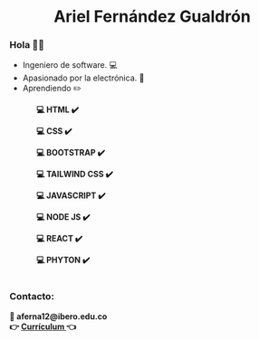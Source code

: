 <h1 align="center"> Ariel Fernández Gualdrón </h1>

<h3>Hola ✌🏼 </h3>
<ul>
  <li> Ingeniero de software. 💻</li>
  <li>Apasionado por la electrónica. 📡</li>
  <li> Aprendiendo ✏️<STRONG>
    <ol> 💻 HTML ✔️</ol>
    <ol> 💻 CSS ✔️</ol>
    <ol> 💻 BOOTSTRAP ✔️</ol>
    <ol> 💻 TAILWIND CSS ✔️</ol>
    <ol> 💻 JAVASCRIPT ✔️</ol>
    <ol> 💻 NODE JS ✔️</ol> 
    <ol> 💻 REACT ✔️</ol>
    <ol> 💻 PHYTON ✔️</ol>️️
  </li>
</ul>

<h3>Contacto:</h3>
📧 aferna12@ibero.edu.co
  <br>
👉 <a href="https://drive.google.com/file/d/1NvP32yU-jYi1prp9zJJN6USFD9wV4lyc/view?usp=sharing">Currículum </a> 👈
